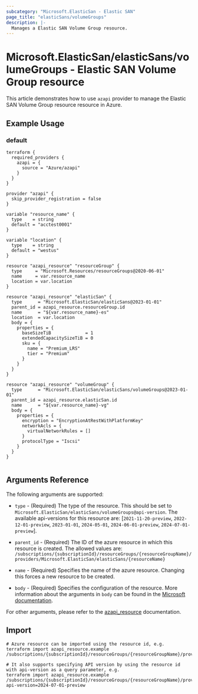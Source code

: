 ```yaml
---
subcategory: "Microsoft.ElasticSan - Elastic SAN"
page_title: "elasticSans/volumeGroups"
description: |-
  Manages a Elastic SAN Volume Group resource.
---
```


# Microsoft.ElasticSan/elasticSans/volumeGroups - Elastic SAN Volume Group resource

This article demonstrates how to use `azapi` provider to manage the Elastic SAN Volume Group resource resource in Azure.



## Example Usage

### default

```hcl
terraform {
  required_providers {
    azapi = {
      source = "Azure/azapi"
    }
  }
}

provider "azapi" {
  skip_provider_registration = false
}

variable "resource_name" {
  type    = string
  default = "acctest0001"
}

variable "location" {
  type    = string
  default = "westus"
}

resource "azapi_resource" "resourceGroup" {
  type     = "Microsoft.Resources/resourceGroups@2020-06-01"
  name     = var.resource_name
  location = var.location
}

resource "azapi_resource" "elasticSan" {
  type      = "Microsoft.ElasticSan/elasticSans@2023-01-01"
  parent_id = azapi_resource.resourceGroup.id
  name      = "${var.resource_name}-es"
  location  = var.location
  body = {
    properties = {
      baseSizeTiB             = 1
      extendedCapacitySizeTiB = 0
      sku = {
        name = "Premium_LRS"
        tier = "Premium"
      }
    }
  }
}

resource "azapi_resource" "volumeGroup" {
  type      = "Microsoft.ElasticSan/elasticSans/volumeGroups@2023-01-01"
  parent_id = azapi_resource.elasticSan.id
  name      = "${var.resource_name}-vg"
  body = {
    properties = {
      encryption = "EncryptionAtRestWithPlatformKey"
      networkAcls = {
        virtualNetworkRules = []
      }
      protocolType = "Iscsi"
    }
  }
}


```



## Arguments Reference

The following arguments are supported:

* `type` - (Required) The type of the resource. This should be set to `Microsoft.ElasticSan/elasticSans/volumeGroups@api-version`. The available api-versions for this resource are: [`2021-11-20-preview`, `2022-12-01-preview`, `2023-01-01`, `2024-05-01`, `2024-06-01-preview`, `2024-07-01-preview`].

* `parent_id` - (Required) The ID of the azure resource in which this resource is created. The allowed values are:  
  `/subscriptions/{subscriptionId}/resourceGroups/{resourceGroupName}/providers/Microsoft.ElasticSan/elasticSans/{resourceName}`

* `name` - (Required) Specifies the name of the azure resource. Changing this forces a new resource to be created.

* `body` - (Required) Specifies the configuration of the resource. More information about the arguments in `body` can be found in the [Microsoft documentation](https://learn.microsoft.com/en-us/azure/templates/Microsoft.ElasticSan/elasticSans/volumeGroups?pivots=deployment-language-terraform).

For other arguments, please refer to the [azapi_resource](https://registry.terraform.io/providers/Azure/azapi/latest/docs/resources/resource) documentation.

## Import

 ```shell
 # Azure resource can be imported using the resource id, e.g.
 terraform import azapi_resource.example /subscriptions/{subscriptionId}/resourceGroups/{resourceGroupName}/providers/Microsoft.ElasticSan/elasticSans/{resourceName}/volumeGroups/{resourceName}
 
 # It also supports specifying API version by using the resource id with api-version as a query parameter, e.g.
 terraform import azapi_resource.example /subscriptions/{subscriptionId}/resourceGroups/{resourceGroupName}/providers/Microsoft.ElasticSan/elasticSans/{resourceName}/volumeGroups/{resourceName}?api-version=2024-07-01-preview
 ```
